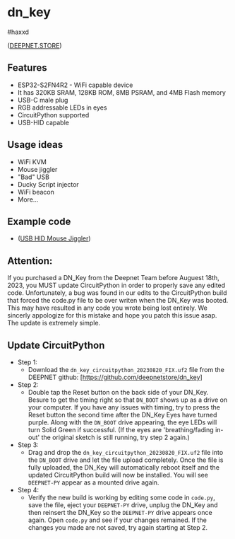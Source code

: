 # dn_key  
#haxxd

([DEEPNET.STORE](https://deepnet.store))

## Features
* ESP32-S2FN4R2 - WiFi capable device
* It has 320KB SRAM, 128KB ROM, 8MB PSRAM, and 4MB Flash memory
* USB-C male plug
* RGB addressable LEDs in eyes
* CircuitPython supported
* USB-HID capable

## Usage ideas
* WiFi KVM
* Mouse jiggler
* "Bad" USB
* Ducky Script injector
* WiFi beacon
* More...

## Example code
* ([USB HID Mouse Jiggler](github.....))

## Attention:
If you purchased a DN_Key from the Deepnet Team before Auguest 18th, 2023, you MUST update CircuitPython in order to properly save any edited code. Unfortunately, a bug was found in our edits to the CircuitPython build that forced the code.py file to be over writen when the DN_Key was booted. This may have resulted in any code you wrote being lost entirely. We sincerly appologize for this mistake and hope you patch this issue asap.
The update is extremely simple.

## Update CircuitPython
* Step 1:  
    * Download the `dn_key_circuitpython_20230820_FIX.uf2` file from the DEEPNET github: [https://github.com/deepnetstore/dn_key]
* Step 2:  
    * Double tap the Reset button on the back side of your DN_Key. Besure to get the timing right so that `DN_BOOT` shows up as a drive on your computer. If you have any issues with timing, try to press the Reset button the second time after the DN_Key Eyes have turned purple. Along with the `DN_BOOT` drive appearing, the eye LEDs will turn Solid Green if successful. (If the eyes are 'breathing/fading in-out' the original sketch is still running, try step 2 again.)
* Step 3:  
    * Drag and drop the `dn_key_circuitpython_20230820_FIX.uf2` file into the `DN_BOOT` drive and let the file upload completely. Once the file is fully uploaded, the DN_Key will automatically reboot itself and the updated CircuitPython build will now be installed. You will see `DEEPNET-PY` appear as a mounted drive again.  
* Step 4:  
    * Verify the new build is working by editing some code in `code.py`, save the file, eject your `DEEPNET-PY` drive, unplug the DN_Key and then reinsert the DN_Key so the `DEEPNET-PY` drive appears once again. Open `code.py` and see if your changes remained. If the changes you made are not saved, try again starting at Step 2.